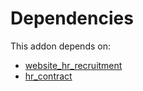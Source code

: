# Dependencies

This addon depends on:

- [website_hr_recruitment](../../../../../oca-ocb-website/odoo-bringout-oca-ocb-website_hr_recruitment)
- [hr_contract](../../../../../oca-ocb-hr/odoo-bringout-oca-ocb-hr_contract)
